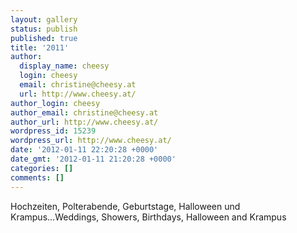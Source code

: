 ```yaml
---
layout: gallery
status: publish
published: true
title: '2011'
author:
  display_name: cheesy
  login: cheesy
  email: christine@cheesy.at
  url: http://www.cheesy.at/
author_login: cheesy
author_email: christine@cheesy.at
author_url: http://www.cheesy.at/
wordpress_id: 15239
wordpress_url: http://www.cheesy.at/
date: '2012-01-11 22:20:28 +0000'
date_gmt: '2012-01-11 21:20:28 +0000'
categories: []
comments: []
---
```

<!--:de-->Hochzeiten, Polterabende, Geburtstage, Halloween und Krampus...<!--:--><!--:en-->Weddings, Showers, Birthdays, Halloween and Krampus<!--:-->
